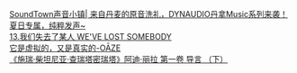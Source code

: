   
[SoundTown声音小镇| 来自丹麦的原音洗礼，DYNAUDIO丹拿Music系列来袭！夏日专属，纯粹发声~](http://www.dianyue.me/archives/442/823guk7coxlceo75/)  
[13.我们失去了某人 WE&#39;VE LOST SOMEBODY](http://www.dianyue.me/archives/917/scii0lksga0jqvy7/)  
[它是虚拟的，又是真实的-OĀZE](http://www.dianyue.me/archives/512/ncgmtkgngmao252m/)  
[《施瑞·柴坦尼亚·查瑞塔密瑞塔》阿迪·丽拉 第一卷 导言 （下）](http://www.dianyue.me/archives/979/v5yn3hxcplpzqzhy/)